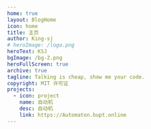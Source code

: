 ```yaml
---
home: true
layout: BlogHome
icon: home
title: 主页
author: King-sj
# heroImage: /logo.png
heroText: KSJ
bgImage: /bg-2.png
heroFullScreen: true
archive: true
tagline: Talking is cheap, show me your code.
copyright: MIT 许可证
projects:
  - icon: project
    name: 自动机
    desc: 自动机
    link: https://Automaton.bupt.online
---
```


<!-- https://theme-hope.vuejs.press/zh/guide/ -->

